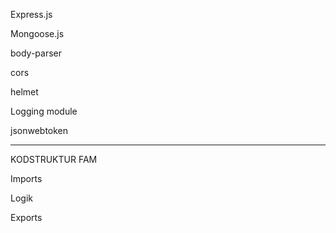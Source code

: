 Express.js

Mongoose.js

body-parser

cors

helmet

Logging module

jsonwebtoken
________________

KODSTRUKTUR FAM

Imports

Logik

Exports
